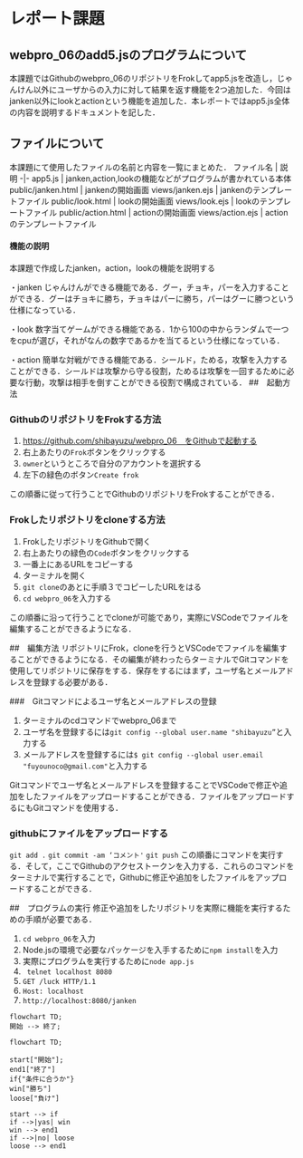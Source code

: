 # レポート課題

## webpro_06のadd5.jsのプログラムについて
本課題ではGithubのwebpro_06のリポジトリをFrokしてapp5.jsを改造し，じゃんけん以外にユーザからの入力に対して結果を返す機能を2つ追加した．今回はjanken以外にlookとactionという機能を追加した．本レポートではapp5.js全体の内容を説明するドキュメントを記した．

## ファイルについて
本課題にて使用したファイルの名前と内容を一覧にまとめた．
ファイル名 | 説明
-|-
app5.js | janken,action,lookの機能などがプログラムが書かれている本体
public/janken.html | jankenの開始画面
views/janken.ejs | jankenのテンプレートファイル
public/look.html | lookの開始画面
views/look.ejs | lookのテンプレートファイル
public/action.html | actionの開始画面
views/action.ejs | actionのテンプレートファイル

#### 機能の説明
本課題で作成したjanken，action，lookの機能を説明する


・janken
じゃんけんができる機能である．グー，チョキ，パーを入力することができる．グーはチョキに勝ち，チョキはパーに勝ち，パーはグーに勝つという仕様になっている．

・look
数字当てゲームができる機能である．1から100の中からランダムで一つをcpuが選び，それがなんの数字であるかを当てるという仕様になっている．

・action
簡単な対戦ができる機能である．シールド，ためる，攻撃を入力することができる．シールドは攻撃から守る役割，ためるは攻撃を一回するために必要な行動，攻撃は相手を倒すことができる役割で構成されている．
##　起動方法

### GithubのリポジトリをFrokする方法
1. https://github.com/shibayuzu/webpro_06　をGithubで起動する
1. 右上あたりの```Frok```ボタンをクリックする
1. ```owner```というところで自分のアカウントを選択する
1. 左下の緑色のボタン```Create frok```

この順番に従って行うことでGithubのリポジトリをFrokすることができる．

### Frokしたリポジトリをcloneする方法
1. FrokしたリポジトリをGithubで開く
1. 右上あたりの緑色の```Code```ボタンをクリックする
1. 一番上にあるURLをコピーする
1. ターミナルを開く
1. ```git clone```のあとに手順３でコピーしたURLをはる
1. ```cd webpro_06```を入力する

この順番に沿って行うことでcloneが可能であり，実際にVSCodeでファイルを編集することができるようになる．

##　編集方法
リポジトリにFrok，cloneを行うとVSCodeでファイルを編集することができるようになる．その編集が終わったらターミナルでGitコマンドを使用してリポジトリに保存をする．保存をするにはまず，ユーザ名とメールアドレスを登録する必要がある．


###　Gitコマンドによるユーザ名とメールアドレスの登録
1. ターミナルのcdコマンドでwebpro_06まで
1. ユーザ名を登録するには```git config --global user.name "shibayuzu”```と入力する
1. メールアドレスを登録するには```$ git config --global user.email "fuyounoco@gmail.com"```と入力する

Gitコマンドでユーザ名とメールアドレスを登録することでVSCodeで修正や追加をしたファイルをアップロードすることができる．ファイルをアップロードするにもGitコマンドを使用する．

### githubにファイルをアップロードする
```git add .```
```git commit -am ‘コメント'```
```git push```
この順番にコマンドを実行する．そして，ここでGithubのアクセストークンを入力する．これらのコマンドをターミナルで実行することで，Githubに修正や追加をしたファイルをアップロードすることができる．

##　プログラムの実行
修正や追加をしたリポジトリを実際に機能を実行するための手順が必要である．

1. ```cd webpro_06```を入力
1. Node.jsの環境で必要なパッケージを入手するために```npm install```を入力
1. 実際にプログラムを実行するために```node app.js```
1. ``` telnet localhost 8080```
1. ```GET /luck HTTP/1.1```
1. ```Host: localhost```
1. ```http://localhost:8080/janken```


```mermaid
flowchart TD;
開始 --> 終了;
```
```mermaid
flowchart TD;

start["開始"];
end1["終了"]
if{"条件に合うか"}
win["勝ち"]
loose["負け"]

start --> if
if -->|yas| win
win --> end1
if -->|no| loose
loose --> end1
```